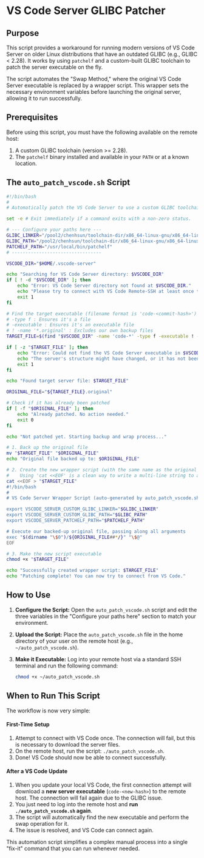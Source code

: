 # VS Code Server GLIBC Patcher

## Purpose

This script provides a workaround for running modern versions of VS Code Server on older Linux distributions that have an outdated GLIBC (e.g., GLIBC \< 2.28). It works by using `patchelf` and a custom-built GLIBC toolchain to patch the server executable on the fly.

The script automates the "Swap Method," where the original VS Code Server executable is replaced by a wrapper script. This wrapper sets the necessary environment variables before launching the original server, allowing it to run successfully.

## Prerequisites

Before using this script, you must have the following available on the remote host:

1.  A custom GLIBC toolchain (version \>= 2.28).
2.  The `patchelf` binary installed and available in your `PATH` or at a known location.

## The `auto_patch_vscode.sh` Script

```bash
#!/bin/bash
#
# Automatically patch the VS Code Server to use a custom GLIBC toolchain

set -e # Exit immediately if a command exits with a non-zero status.

# --- Configure your paths here ---
GLIBC_LINKER="/pool2/chenhsun/toolchain-dir/x86_64-linux-gnu/x86_64-linux-gnu/sysroot/lib/ld-linux-x86-64.so.2"
GLIBC_PATH="/pool2/chenhsun/toolchain-dir/x86_64-linux-gnu/x86_64-linux-gnu/sysroot/lib"
PATCHELF_PATH="/usr/local/bin/patchelf"
# ---------------------------------

VSCODE_DIR="$HOME/.vscode-server"

echo "Searching for VS Code Server directory: $VSCODE_DIR"
if [ ! -d "$VSCODE_DIR" ]; then
    echo "Error: VS Code Server directory not found at $VSCODE_DIR."
    echo "Please try to connect with VS Code Remote-SSH at least once to download the server files."
    exit 1
fi

# Find the target executable (filename format is 'code-<commit-hash>')
# -type f : Ensures it's a file
# -executable : Ensures it's an executable file
# ! -name '*.original' : Excludes our own backup files
TARGET_FILE=$(find "$VSCODE_DIR" -name 'code-*' -type f -executable ! -name '*.original' | head -n 1)

if [ -z "$TARGET_FILE" ]; then
    echo "Error: Could not find the VS Code Server executable in $VSCODE_DIR."
    echo "The server's structure might have changed, or it has not been downloaded yet."
    exit 1
fi

echo "Found target server file: $TARGET_FILE"

ORIGINAL_FILE="${TARGET_FILE}.original"

# Check if it has already been patched
if [ -f "$ORIGINAL_FILE" ]; then
    echo "Already patched. No action needed."
    exit 0
fi

echo "Not patched yet. Starting backup and wrap process..."

# 1. Back up the original file
mv "$TARGET_FILE" "$ORIGINAL_FILE"
echo "Original file backed up to: $ORIGINAL_FILE"

# 2. Create the new wrapper script (with the same name as the original file)
#    Using 'cat <<EOF' is a clean way to write a multi-line string to a file.
cat <<EOF > "$TARGET_FILE"
#!/bin/bash
#
# VS Code Server Wrapper Script (auto-generated by auto_patch_vscode.sh)

export VSCODE_SERVER_CUSTOM_GLIBC_LINKER="$GLIBC_LINKER"
export VSCODE_SERVER_CUSTOM_GLIBC_PATH="$GLIBC_PATH"
export VSCODE_SERVER_PATCHELF_PATH="$PATCHELF_PATH"

# Execute our backed-up original file, passing along all arguments
exec "$(dirname "\$0")/${ORIGINAL_FILE##*/}" "\$@"
EOF

# 3. Make the new script executable
chmod +x "$TARGET_FILE"

echo "Successfully created wrapper script: $TARGET_FILE"
echo "Patching complete! You can now try to connect from VS Code."
```

## How to Use

1.  **Configure the Script:** Open the `auto_patch_vscode.sh` script and edit the three variables in the "Configure your paths here" section to match your environment.

2.  **Upload the Script:** Place the `auto_patch_vscode.sh` file in the home directory of your user on the remote host (e.g., `~/auto_patch_vscode.sh`).

3.  **Make it Executable:** Log into your remote host via a standard SSH terminal and run the following command:

    ```bash
    chmod +x ~/auto_patch_vscode.sh
    ```

## When to Run This Script

The workflow is now very simple:

#### First-Time Setup

1.  Attempt to connect with VS Code once. The connection will fail, but this is necessary to download the server files.
2.  On the remote host, run the script: `./auto_patch_vscode.sh`.
3.  Done\! VS Code should now be able to connect successfully.

#### After a VS Code Update

1.  When you update your local VS Code, the first connection attempt will download a **new server executable** (`code-<new-hash>`) to the remote host. The connection will fail again due to the GLIBC issue.
2.  You just need to log into the remote host and **run `./auto_patch_vscode.sh` again**.
3.  The script will automatically find the new executable and perform the swap operation for it.
4.  The issue is resolved, and VS Code can connect again.

This automation script simplifies a complex manual process into a single "fix-it" command that you can run whenever needed.
